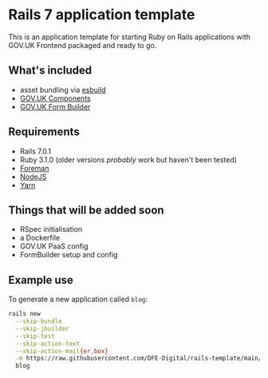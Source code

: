 # Rails 7 application template

This is an application template for starting Ruby on Rails applications with GOV.UK Frontend packaged and ready to go.

## What's included

* asset bundling via [esbuild](https://esbuild.github.io/)
* [GOV.UK Components](https://govuk-components.netlify.app/)
* [GOV.UK Form Builder](https://govuk-form-builder.netlify.app/)

## Requirements

* Rails 7.0.1
* Ruby 3.1.0 (older versions _probably_ work but haven't been tested)
* [Foreman](https://github.com/ddollar/foreman)
* [NodeJS](https://nodejs.org/en/)
* [Yarn](https://yarnpkg.com/)

## Things that will be added soon

* RSpec initialisation
* a Dockerfile
* GOV.UK PaaS config
* FormBuilder setup and config

## Example use

To generate a new application called `blog`:

```sh
rails new                                                                          \
  --skip-bundle                                                                    \
  --skip-jbuilder                                                                  \
  --skip-test                                                                      \
  --skip-action-text                                                               \
  --skip-action-mail{er,box}                                                       \
  -m https://raw.githubusercontent.com/DFE-Digital/rails-template/main/template.rb \
  blog
```
